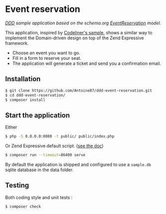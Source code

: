# Event reservation

*[DDD](https://en.wikipedia.org/wiki/Domain-driven_design) sample application based on the schema.org [EventReservation](https://schema.org/EventReservation) model.*

This application, inspired by [Codeliner's sample](https://github.com/codeliner/php-ddd-cargo-sample), shows a similar way to implement the Domain-driven design on top of the Zend Expressive framework. 

- Choose an event you want to go.
- Fill in a form to reserve your seat.
- The application will generate a ticket and send you a confirmation email.

## Installation

```bash
$ git clone https://github.com/Antoine87/ddd-event-reservation.git
$ cd ddd-event-reservation/
$ composer install
```

## Start the application

Either
```bash
$ php -S 0.0.0.0:8080 -t public/ public/index.php
```
Or Zend Expressive default script. ([see the doc](https://docs.zendframework.com/zend-expressive/v3/getting-started/quick-start/))
```bash
$ composer run --timeout=86400 serve
```

By default the application is shipped and configured to use a ``sample.db`` sqlite database in the data folder.


## Testing

Both coding style and unit tests :
```bash
$ composer check
```
